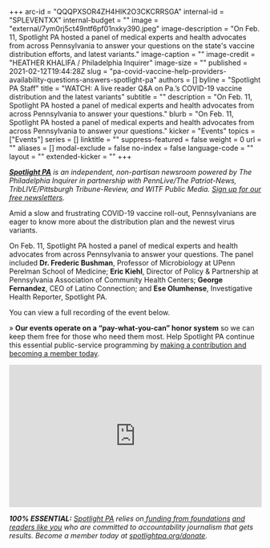 +++
arc-id = "QQQPXSOR4ZH4HIK2O3CKCRRSGA"
internal-id = "SPLEVENTXX"
internal-budget = ""
image = "external/7ym0rj5ct49ntf6pf01nxky390.jpeg"
image-description = "On Feb. 11, Spotlight PA hosted a panel of medical experts and health advocates from across Pennsylvania to answer your questions on the state's vaccine distribution efforts, and latest variants."
image-caption = ""
image-credit = "HEATHER KHALIFA / Philadelphia Inquirer"
image-size = ""
published = 2021-02-12T19:44:28Z
slug = "pa-covid-vaccine-help-providers-availability-questions-answers-spotlight-pa"
authors = []
byline = "Spotlight PA Staff"
title = "WATCH: A live reader Q&A on Pa.’s COVID-19 vaccine distribution and the latest variants"
subtitle = ""
description = "On Feb. 11, Spotlight PA hosted a panel of medical experts and health advocates from across Pennsylvania to answer your questions."
blurb = "On Feb. 11, Spotlight PA hosted a panel of medical experts and health advocates from across Pennsylvania to answer your questions."
kicker = "Events"
topics = ["Events"]
series = []
linktitle = ""
suppress-featured = false
weight = 0
url = ""
aliases = []
modal-exclude = false
no-index = false
language-code = ""
layout = ""
extended-kicker = ""
+++

<a href="https://www.spotlightpa.org/"><i><b>Spotlight PA</b></i></a><i> is an independent, non-partisan newsroom powered by The Philadelphia Inquirer in partnership with PennLive/The Patriot-News, TribLIVE/Pittsburgh Tribune-Review, and WITF Public Media. </i><a href="https://www.spotlightpa.org/newsletters"><i>Sign up for our free newsletters</i></a><i>.</i>

Amid a slow and frustrating COVID-19 vaccine roll-out, Pennsylvanians are eager to know more about the distribution plan and the newest virus variants.

On Feb. 11, Spotlight PA hosted a panel of medical experts and health advocates from across Pennsylvania to answer your questions. The panel included <b>Dr. Frederic Bushman</b>, Professor of Microbiology at UPenn Perelman School of Medicine; <b>Eric Kiehl</b>, Director of Policy &amp; Partnership at Pennsylvania Association of Community Health Centers; <b>George Fernandez</b>, CEO of Latino Connection; and <b>Ese Olumhense</b>, Investigative Health Reporter, Spotlight PA.

You can view a full recording of the event below.

» <b>Our events operate on a “pay-what-you-can” honor system</b> so we can keep them free for those who need them most. Help Spotlight PA continue this essential public-service programming by <a href="http://checkout.fundjournalism.org/memberform?org_id=spotlightpa&campaign=701f4000000TVuXAAW" target=_blank>making a contribution and becoming a member today</a>.

<div style="padding:56.25% 0 0 0;position:relative;"><iframe src="https://player.vimeo.com/video/511728662?color=ffcb05&title=0&byline=0" style="position:absolute;top:0;left:0;width:100%;height:100%;" frameborder="0" allow="autoplay; fullscreen; picture-in-picture" allowfullscreen></iframe></div><script src="https://player.vimeo.com/api/player.js"></script>

<i><b>100% ESSENTIAL:</b></i><i> </i><a href="https://www.spotlightpa.org/"><i>Spotlight PA</i></a><i> relies on</i><a href="https://www.spotlightpa.org/support"><i> funding from foundations</i></a><i> </i><a href="https://www.spotlightpa.org/support"><i>and readers like you</i></a><i> who are committed to accountability journalism that gets results. Become a member today at </i><a href="http://checkout.fundjournalism.org/memberform?org_id=spotlightpa&campaign=701f4000000TVuIAAW"><i>spotlightpa.org/donate</i></a><i>.</i>

